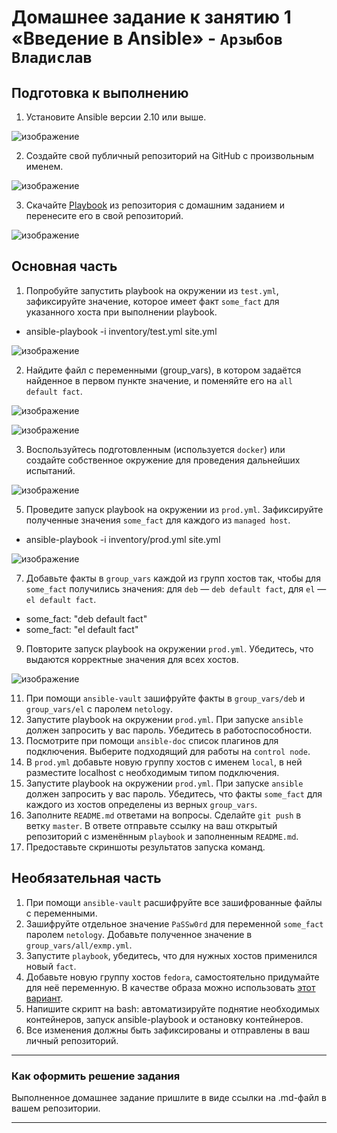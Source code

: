 # Домашнее задание к занятию 1 «Введение в Ansible» - `Арзыбов Владислав`

## Подготовка к выполнению

1. Установите Ansible версии 2.10 или выше.

![изображение](https://github.com/user-attachments/assets/c6a5d126-ae50-44f2-b683-d74576adbd01)

2. Создайте свой публичный репозиторий на GitHub с произвольным именем.

![изображение](https://github.com/user-attachments/assets/24d5e633-d8d5-46b4-9489-cab99243be38)

3. Скачайте [Playbook](./playbook/) из репозитория с домашним заданием и перенесите его в свой репозиторий.

![изображение](https://github.com/user-attachments/assets/d89ccbfe-8a22-402a-90a9-f2a75fca0978)

## Основная часть

1. Попробуйте запустить playbook на окружении из `test.yml`, зафиксируйте значение, которое имеет факт `some_fact` для указанного хоста при выполнении playbook.

- ansible-playbook -i inventory/test.yml site.yml

![изображение](https://github.com/user-attachments/assets/32628e5f-0b2b-4663-8b43-0ab4c37255f5)

2. Найдите файл с переменными (group_vars), в котором задаётся найденное в первом пункте значение, и поменяйте его на `all default fact`.

![изображение](https://github.com/user-attachments/assets/0413199e-548b-4ff4-a884-f9b1b4348c51)

![изображение](https://github.com/user-attachments/assets/769c05f4-6318-4252-bfdf-96f686f6c099)

3. Воспользуйтесь подготовленным (используется `docker`) или создайте собственное окружение для проведения дальнейших испытаний.

![изображение](https://github.com/user-attachments/assets/4530bebd-28c3-4dae-a73b-71329e424718)

5. Проведите запуск playbook на окружении из `prod.yml`. Зафиксируйте полученные значения `some_fact` для каждого из `managed host`.

- ansible-playbook -i inventory/prod.yml site.yml

![изображение](https://github.com/user-attachments/assets/da69acb0-c086-4019-a8e4-423aa2a636cb)

7. Добавьте факты в `group_vars` каждой из групп хостов так, чтобы для `some_fact` получились значения: для `deb` — `deb default fact`, для `el` — `el default fact`.

- some_fact: "deb default fact"
- some_fact: "el default fact"

9.  Повторите запуск playbook на окружении `prod.yml`. Убедитесь, что выдаются корректные значения для всех хостов.

![изображение](https://github.com/user-attachments/assets/fcad9c71-acde-4de8-8545-62968651c31a)

11. При помощи `ansible-vault` зашифруйте факты в `group_vars/deb` и `group_vars/el` с паролем `netology`.
12. Запустите playbook на окружении `prod.yml`. При запуске `ansible` должен запросить у вас пароль. Убедитесь в работоспособности.
13. Посмотрите при помощи `ansible-doc` список плагинов для подключения. Выберите подходящий для работы на `control node`.
14. В `prod.yml` добавьте новую группу хостов с именем  `local`, в ней разместите localhost с необходимым типом подключения.
15. Запустите playbook на окружении `prod.yml`. При запуске `ansible` должен запросить у вас пароль. Убедитесь, что факты `some_fact` для каждого из хостов определены из верных `group_vars`.
16. Заполните `README.md` ответами на вопросы. Сделайте `git push` в ветку `master`. В ответе отправьте ссылку на ваш открытый репозиторий с изменённым `playbook` и заполненным `README.md`.
17. Предоставьте скриншоты результатов запуска команд.

## Необязательная часть

1. При помощи `ansible-vault` расшифруйте все зашифрованные файлы с переменными.
2. Зашифруйте отдельное значение `PaSSw0rd` для переменной `some_fact` паролем `netology`. Добавьте полученное значение в `group_vars/all/exmp.yml`.
3. Запустите `playbook`, убедитесь, что для нужных хостов применился новый `fact`.
4. Добавьте новую группу хостов `fedora`, самостоятельно придумайте для неё переменную. В качестве образа можно использовать [этот вариант](https://hub.docker.com/r/pycontribs/fedora).
5. Напишите скрипт на bash: автоматизируйте поднятие необходимых контейнеров, запуск ansible-playbook и остановку контейнеров.
6. Все изменения должны быть зафиксированы и отправлены в ваш личный репозиторий.

---

### Как оформить решение задания

Выполненное домашнее задание пришлите в виде ссылки на .md-файл в вашем репозитории.

---
